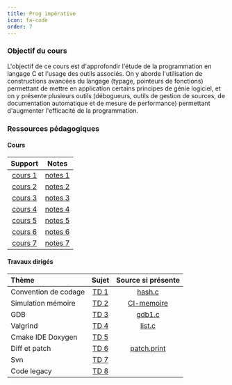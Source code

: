 ```yaml
---
title: Prog impérative 
icon: fa-code
order: 7
---
```


### Objectif du cours
L'objectif de ce cours est d'approfondir l'étude de la programmation en langage
C et l'usage des outils associés. On y aborde l'utilisation de constructions
avancées du langage (typage, pointeurs de fonctions) permettant de mettre en
application certains principes de génie logiciel, et on y présente plusieurs
outils (débogueurs, outils de gestion de sources, de documentation automatique
et de mesure de performance) permettant d'augmenter l'efficacité de la
programmation.

### Ressources pédagogiques

#### Cours 

| Support   | Notes     |
| :----:    | :----:    | 
| [cours 1] | [notes 1] | 
| [cours 2] | [notes 2] | 
| [cours 3] | [notes 3] | 
| [cours 4] | [notes 4] | 
| [cours 5] | [notes 5] | 
| [cours 6] | [notes 6] | 
| [cours 7] | [notes 7] | 

#### Travaux dirigés

| Thème                  | Sujet  | Source si présente |
| :----                  | :---:  | :----:             |
| Convention de codage  | [TD 1] | [hash.c]           |
| Simulation mémoire    | [TD 2] | [CI-memoire]       |
| GDB                   | [TD 3] | [gdb1.c]           |
| Valgrind              | [TD 4] | [list.c]           |
| Cmake IDE Doxygen     | [TD 5] |                    |
| Diff et patch         | [TD 6] | [patch.print]      |
| Svn                   | [TD 7] |                    |
| Code legacy           | [TD 8] |                    |

[cours 1]:https://www.labri.fr/perso/allali/wp-content/uploads/2015/01/pg106_cours1.pdf
[cours 2]:https://www.labri.fr/perso/allali/wp-content/uploads/2015/01/pg106_cours2.pdf
[cours 3]:https://www.labri.fr/perso/allali/wp-content/uploads/2015/01/pg106_cours3.pdf
[cours 4]:https://www.labri.fr/perso/allali/wp-content/uploads/2015/01/pg106_cours4.pdf
[cours 5]:https://www.labri.fr/perso/allali/wp-content/uploads/2015/01/pg106_cours5.pdf
[cours 6]:https://www.labri.fr/perso/allali/wp-content/uploads/2015/01/pg106_cours6.pdf
[cours 7]:https://www.labri.fr/perso/allali/wp-content/uploads/2015/01/pg106_cours7.pdf

[notes 1]:/assets/pdf/notes1
[notes 2]:/assets/pdf/notes2
[notes 3]:/assets/pdf/notes3
[notes 4]:/assets/pdf/notes4
[notes 5]:/assets/pdf/notes5
[notes 6]:/assets/pdf/notes6
[notes 7]:/assets/pdf/notes7

[hash.c]:http://www.labri.fr/perso/allali/wp-content/uploads/2015/01/hash.c.gz
[CI-memoire]:https://www.labri.fr/perso/allali/wp-content/uploads/2015/01/CI-memoire.pdf
[gdb1.c]:http://www.labri.fr/perso/allali/?attachment_id=871
[list.c]:http://www.labri.fr/perso/allali/wp-content/uploads/2015/01/list.c.gz
[patch.print]:http://www.labri.fr/perso/allali/wp-content/uploads/2015/01/patch.print_.gz

[TD 1]:https://www.labri.fr/perso/allali/wp-content/uploads/2015/01/td_coding-sujet.pdf
[TD 2]:https://www.labri.fr/perso/allali/wp-content/uploads/2015/01/Exercices-de-simulation-m%C3%A9moire.pdf
[TD 3]:https://www.labri.fr/perso/allali/wp-content/uploads/2015/01/td_gdb_valgrind-sujet.pdf
[TD 4]:https://www.labri.fr/perso/allali/wp-content/uploads/2015/01/td_valgrind-sujet.pdf
[TD 5]:https://www.labri.fr/perso/allali/wp-content/uploads/2015/01/td_cmake-ide-doxygen-sujet.pdf
[TD 6]:https://www.labri.fr/perso/allali/wp-content/uploads/2015/01/td-diff-patch-svn-git-sujet.pdf
[TD 7]:https://www.labri.fr/perso/allali/wp-content/uploads/2015/01/td-svn-tests-sujet.pdf
[TD 8]:https://www.labri.fr/perso/allali/wp-content/uploads/2015/01/td-code-legacy-sujet.pdf

[Notes 6]:/assets/md/imp/diff
[Notes 7]:/assets/md/imp/svn

<!---------------------------------------->
<!-- [notes-td 1]:/assets/pdf/notes-td1 -->
<!-- [notes-td 2]:/assets/pdf/notes-td2 -->
<!-- [notes-td 3]:/assets/pdf/notes-td3 -->
<!-- [notes-td 4]:/assets/pdf/notes-td4 -->
<!-- [notes-td 5]:/assets/pdf/notes-td5 -->
<!-- [notes-td 6]:/assets/pdf/notes-td6 -->
<!-- [notes-td 7]:/assets/pdf/notes-td7 -->
<!-- [notes-td 8]:/assets/pdf/notes-td8 -->
<!--                                    -->
<!--  Notes personnelles |              -->
<!--  :---               |              -->
<!--  [notes-td1]        |              -->
<!--  [notes-td2]        |              -->
<!--  [notes-td3]        |              -->
<!--  [notes-td4]        |              -->
<!--  [notes-td5]        |              -->
<!--  [notes-td6]        |              -->
<!--  [notes-td7]        |              -->
<!--  [notes-td8]        |              -->
<!---------------------------------------->


